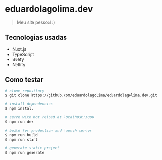 # eduardolagolima.dev

> Meu site pessoal :)

## Tecnologias usadas

- Nuxt.js
- TypeScript
- Buefy
- Netlify

## Como testar

```bash
# clone repository
$ git clone https://github.com/eduardolagolima/eduardolagolima.dev.git

# install dependencies
$ npm install

# serve with hot reload at localhost:3000
$ npm run dev

# build for production and launch server
$ npm run build
$ npm run start

# generate static project
$ npm run generate
```
